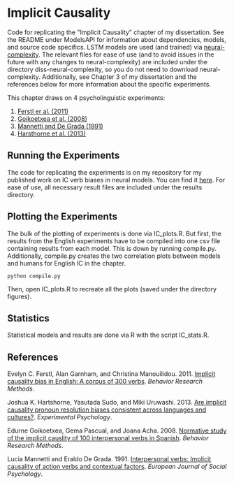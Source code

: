 # Implicit Causality

Code for replicating the "Implicit Causality" chapter of my
dissertation. See the README under ModelsAPI for information about
dependencies, models, and source code specifics.  LSTM models are used (and
trained) via [neural-complexity](https://github.com/vansky/neural-complexity).
The relevant files for ease of use (and to avoid issues in the future with any
changes to neural-complexity) are included under the directory
diss-neural-complexity, so you do not need to download neural-complexity.
Additionally, see Chapter 3 of my dissertation and the references below for
more information about the specific experiments. 

This chapter draws on 4 psycholinguistic experiments: 

1. [Ferstl er al. (2011)](https://link.springer.com/article/10.3758/s13428-010-0023-2)
2. [Goikoetxea et al. (2008)](https://link.springer.com/article/10.3758/BRM.40.3.760)
3. [Mannetti and De Grada (1991)](https://onlinelibrary.wiley.com/doi/10.1002/ejsp.2420210506)
4. [Harsthorne et al. (2013)](https://econtent.hogrefe.com/doi/10.1027/1618-3169/a000187)


## Running the Experiments

The code for replicating the experiments is on my repository for my published work on IC verb biases
in neural models. You can find it [here](https://github.com/forrestdavis/ImplicitCausality). For 
ease of use, all necessary result files are included under the results directory. 

## Plotting the Experiments 

The bulk of the plotting of experiments is done via IC\_plots.R. But first, the results from
the English experiments have to be compiled into one csv file containing results from each
model. This is down by running compile.py. Additionally, compile.py creates the two 
correlation plots between models and humans for English IC in the chapter. 

``` 
python compile.py
```

Then, open IC\_plots.R to recreate all the plots (saved under the directory
figures). 

## Statistics 

Statistical models and results are done via R with the script IC\_stats.R.

## References

Evelyn C. Ferstl, Alan Garnham, and Christina Manouilidou. 2011. [Implicit causality bias in English: A corpus of 300 verbs](https://link.springer.com/article/10.3758/s13428-010-0023-2). *Behavior Research Methods*.

Joshua K. Hartshorne, Yasutada Sudo, and Miki Uruwashi. 2013. [Are implicit causality pronoun resolution biases consistent across languages and cultures?](https://econtent.hogrefe.com/doi/10.1027/1618-3169/a000187). *Experimental Psychology*. 

Edurne Goikoetxea, Gema Pascual, and Joana Acha. 2008. [Normative study of the implicit causlity of 100 interpersonal verbs in Spanish](https://link.springer.com/article/10.3758/BRM.40.3.760). *Behavior Research Methods*.

Lucia Mannetti and Eraldo De Grada. 1991. [Interpersonal verbs: Implicit causality of action verbs and contextual factors](https://onlinelibrary.wiley.com/doi/10.1002/ejsp.2420210506). *European Journal of Social Psychology*. 

